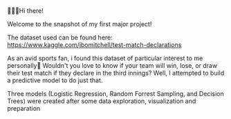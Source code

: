 🙋🏾‍♂️Hi there!

Welcome to the snapshot of my first major project!

The dataset used can be found here: https://www.kaggle.com/jbomitchell/test-match-declarations

As an avid sports fan, i found this dataset of particular interest to me personally🏏
Wouldn't you love to know if your team will win, lose, or draw their test match if they declare in the third innings? Well, I attempted to build a predictive model to do just that.

Three models (Logistic Regression, Random Forrest Sampling, and Decision Trees) were created after some data exploration, visualization and preparation 

